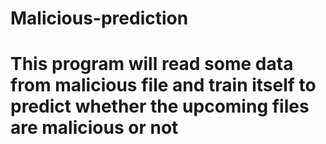 # Malicious-prediction
# This program will read some data from malicious file and train itself to predict whether the upcoming files are malicious or not
